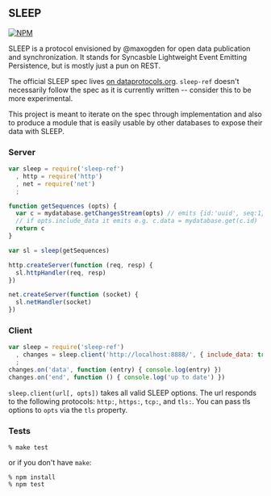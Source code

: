 ## SLEEP

[![NPM](https://nodei.co/npm/sleep-ref.png)](https://nodei.co/npm/sleep-ref/)

SLEEP is a protocol envisioned by @maxogden for open data publication and synchronization. It stands for Syncasble Lightweight Event Emitting Persistence, but is mostly just a pun on REST.

The official SLEEP spec lives [on dataprotocols.org](http://dataprotocols.org/sleep/). `sleep-ref` doesn't necessarily follow the spec as it is currently written -- consider this to be more experimental.

This project is meant to iterate on the spec through implementation and also to produce a module that is easily usable by other databases to expose their data with SLEEP.

### Server

```javascript
var sleep = require('sleep-ref')
  , http = require('http')
  , net = require('net')
  ;

function getSequences (opts) {
  var c = mydatabase.getChangesStream(opts) // emits {id:'uuid', seq:1}, {id:'uuid2', seq:3}
  // if opts.include_data it emits e.g. c.data = mydatabase.get(c.id)
  return c
}

var sl = sleep(getSequences)

http.createServer(function (req, resp) {
  sl.httpHandler(req, resp)
})

net.createServer(function (socket) {
  sl.netHandler(socket)
})
```

### Client

```javascript
var sleep = require('sleep-ref')
  , changes = sleep.client('http://localhost:8888/', { include_data: true })
  ;
changes.on('data', function (entry) { console.log(entry) })
changes.on('end', function () { console.log('up to date') })
```

`sleep.client(url[, opts])` takes all valid SLEEP options. The url responds to the following protocols: `http:`, `https:`, `tcp:`, and `tls:`. You can pass tls options to `opts` via the `tls` property.

### Tests

    % make test

or if you don't have `make`:

    % npm install
    % npm test
